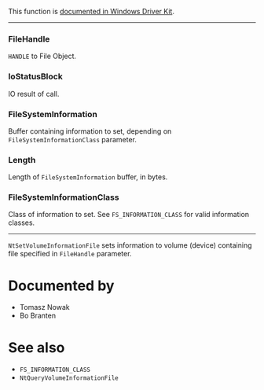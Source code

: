 This function is [documented in Windows Driver Kit](https://learn.microsoft.com/en-us/windows-hardware/drivers/ddi/ntifs/nf-ntifs-zwsetvolumeinformationfile).

---

### FileHandle

`HANDLE` to File Object.

### IoStatusBlock

IO result of call.

### FileSystemInformation

Buffer containing information to set, depending on `FileSystemInformationClass` parameter.

### Length

Length of `FileSystemInformation` buffer, in bytes.

### FileSystemInformationClass

Class of information to set. See `FS_INFORMATION_CLASS` for valid information classes.

---

`NtSetVolumeInformationFile` sets information to volume (device) containing file specified in `FileHandle` parameter.

# Documented by

* Tomasz Nowak
* Bo Branten

# See also

* `FS_INFORMATION_CLASS`
* `NtQueryVolumeInformationFile`
